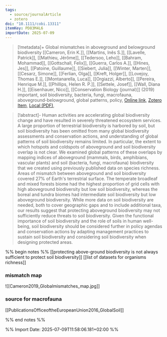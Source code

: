 ```yaml
---
tags:
  - source/journalArticle
  - zotero
doi: "10.1111/cobi.13311"
itemKey: PD83M4L6
importDate: 2025-07-09
---
```

>[!metadata]+
> Global mismatches in aboveground and belowground biodiversity
> [[Cameron, Erin K.]], [[Martins, Inês S.]], [[Lavelle, Patrick]], [[Mathieu, Jérôme]], [[Tedersoo, Leho]], [[Bahram, Mohammad]], [[Gottschall, Felix]], [[Guerra, Carlos A.]], [[Hines, Jes]], [[Patoine, Guillaume]], [[Siebert, Julia]], [[Winter, Marten]], [[Cesarz, Simone]], [[Ferlian, Olga]], [[Kreft, Holger]], [[Lovejoy, Thomas E.]], [[Montanarella, Luca]], [[Orgiazzi, Alberto]], [[Pereira, Henrique M.]], [[Phillips, Helen R. P.]], [[Settele, Josef]], [[Wall, Diana H.]], [[Eisenhauer, Nico]], 
> [[Conservation Biology (journal)]] (2019)
> important, soil biodiversity, bacteria, fungi, macrofauna, aboveground-belowground, global patterns, policy, 
> [Online link](https://onlinelibrary.wiley.com/doi/abs/10.1111/cobi.13311), [Zotero Item](zotero://select/library/items/PD83M4L6), [Local (PDF)](file://C:/Users/aburg/Documents/references/zotero/storage/L6VTSS8H/Cameron2019_Globalmismatches.pdf), 

>[!abstract]-
>Human activities are accelerating global biodiversity change and have resulted in severely threatened ecosystem services. A large proportion of terrestrial biodiversity is harbored by soil, but soil biodiversity has been omitted from many global biodiversity assessments and conservation actions, and understanding of global patterns of soil biodiversity remains limited. In particular, the extent to which hotspots and coldspots of aboveground and soil biodiversity overlap is not clear. We examined global patterns of these overlaps by mapping indices of aboveground (mammals, birds, amphibians, vascular plants) and soil (bacteria, fungi, macrofauna) biodiversity that we created using previously published data on species richness. Areas of mismatch between aboveground and soil biodiversity covered 27% of Earth's terrestrial surface. The temperate broadleaf and mixed forests biome had the highest proportion of grid cells with high aboveground biodiversity but low soil biodiversity, whereas the boreal and tundra biomes had intermediate soil biodiversity but low aboveground biodiversity. While more data on soil biodiversity are needed, both to cover geographic gaps and to include additional taxa, our results suggest that protecting aboveground biodiversity may not sufficiently reduce threats to soil biodiversity. Given the functional importance of soil biodiversity and the role of soils in human well-being, soil biodiversity should be considered further in policy agendas and conservation actions by adapting management practices to sustain soil biodiversity and considering soil biodiversity when designing protected areas.

%% begin notes %%
[[protecting above-ground biodiversity is not always sufficient to protect soil biodiversity]]
[[list of datasets for organisms richness]]

### mismatch map
![[Cameron2019_Globalmismatches_map.jpg]]
### source for macrofauna
[[PublicationsOfficeoftheEuropeanUnion2016_GlobalSoil]]

%% end notes %%

%% Import Date: 2025-07-09T11:58:06.181+02:00 %%
